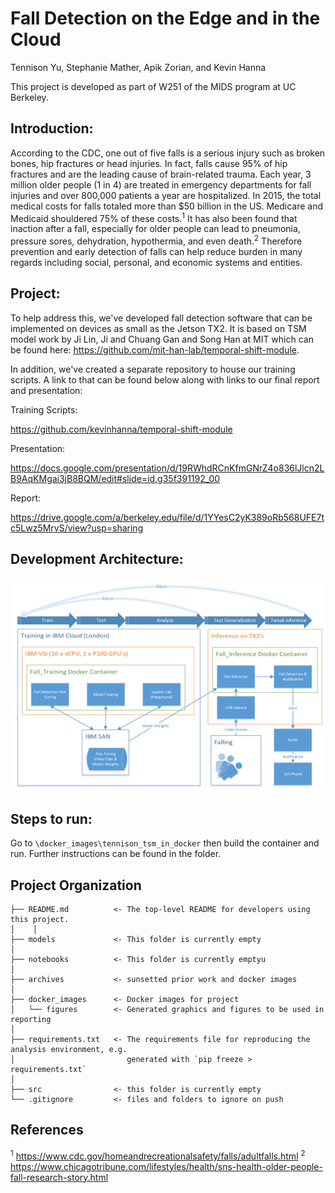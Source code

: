 ﻿# Fall Detection on the Edge and in the Cloud

Tennison Yu, Stephanie Mather, Apik Zorian, and Kevin Hanna

This project is developed as part of W251 of the MIDS program at UC Berkeley. 

## Introduction: 

According to the CDC, one out of five falls is a serious injury such as broken bones, hip fractures or head injuries. In fact, falls cause 95% of hip fractures and are the leading cause of brain-related trauma. Each year, 3 million older people (1 in 4) are treated in emergency departments for fall injuries and over 800,000 patients a year are hospitalized. In 2015, the total medical costs for falls totaled more than $50 billion in the US. Medicare and Medicaid shouldered 75% of these costs.<sup>1</sup> It has also been found that inaction after a fall, especially for older people can lead to 
pneumonia, pressure sores, dehydration, hypothermia, and even death.<sup>2</sup> Therefore prevention and early detection of falls can help reduce burden in many regards including social, personal, and economic systems and entities. 

## Project:

To help address this, we've developed fall detection software that can be implemented on devices as small as the Jetson TX2. It is based on TSM model work by Ji Lin, Ji and Chuang Gan and Song Han at MIT which can be found here: https://github.com/mit-han-lab/temporal-shift-module.

In addition, we've created a separate repository to house our training scripts. A link to that can be found below along with links to our final report and presentation:

Training Scripts: 

https://github.com/kevinhanna/temporal-shift-module

Presentation:

https://docs.google.com/presentation/d/19RWhdRCnKfmGNrZ4o836lJlcn2LB9AqKMgai3jB8BQM/edit#slide=id.g35f391192_00

Report: 

https://drive.google.com/a/berkeley.edu/file/d/1YYesC2yK389oRb568UFE7tc5Lwz5MrvS/view?usp=sharing

## Development Architecture:

<img src="/img/architecture.png">

## Steps to run:

Go to `\docker_images\tennison_tsm_in_docker` then build the container and run. Further instructions can be found in the folder.

## Project Organization


    ├── README.md          <- The top-level README for developers using this project.
    │    │
    ├── models             <- This folder is currently empty
    │
    ├── notebooks          <- This folder is currently emptyu
    │
    ├── archives           <- sunsetted prior work and docker images 
    │
    ├── docker_images      <- Docker images for project
    │   └── figures        <- Generated graphics and figures to be used in reporting
    │
    ├── requirements.txt   <- The requirements file for reproducing the analysis environment, e.g.
    │                         generated with `pip freeze > requirements.txt`
    │
    ├── src                <- this folder is currently empty
    └── .gitignore         <- files and folders to ignore on push


## References
<sup>1</sup> https://www.cdc.gov/homeandrecreationalsafety/falls/adultfalls.html
<sup>2</sup> https://www.chicagotribune.com/lifestyles/health/sns-health-older-people-fall-research-story.html


